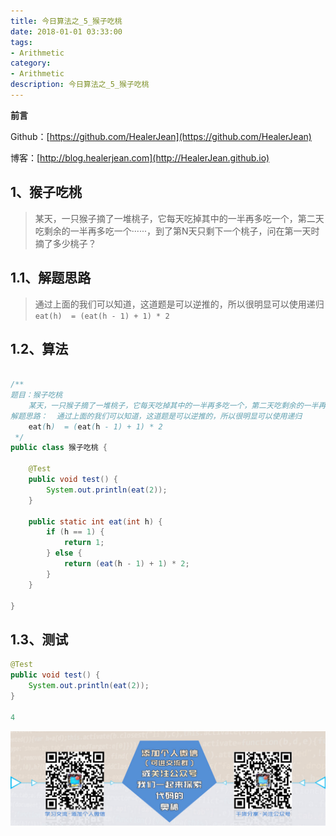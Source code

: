 ```yaml
---
title: 今日算法之_5_猴子吃桃
date: 2018-01-01 03:33:00
tags: 
- Arithmetic
category: 
- Arithmetic
description: 今日算法之_5_猴子吃桃
---
```


**前言**     

 Github：[https://github.com/HealerJean](https://github.com/HealerJean)         

 博客：[http://blog.healerjean.com](http://HealerJean.github.io)          




## 1、猴子吃桃

> 某天，一只猴子摘了一堆桃子，它每天吃掉其中的一半再多吃一个，第二天吃剩余的一半再多吃一个······，到了第N天只剩下一个桃子，问在第一天时摘了多少桃子？



## 1.1、解题思路  

> 通过上面的我们可以知道，这道题是可以逆推的，所以很明显可以使用递归     
> `eat(h)  = (eat(h - 1) + 1) * 2`



## 1.2、算法

```java

/**
题目：猴子吃桃
    某天，一只猴子摘了一堆桃子，它每天吃掉其中的一半再多吃一个，第二天吃剩余的一半再多吃一个······，到了第N天只剩下一个桃子，问在第一天时摘了多少桃子？
解题思路：  通过上面的我们可以知道，这道题是可以逆推的，所以很明显可以使用递归
    eat(h)  = (eat(h - 1) + 1) * 2
 */
public class 猴子吃桃 {

 	@Test
    public void test() {
        System.out.println(eat(2));
    }

    public static int eat(int h) {
        if (h == 1) {
            return 1;
        } else {
            return (eat(h - 1) + 1) * 2;
        }
    }

}

```



## 1.3、测试 


```java
@Test
public void test() {
    System.out.println(eat(2));
}

4
```



![ContactAuthor](https://raw.githubusercontent.com/HealerJean/HealerJean.github.io/master/assets/img/artical_bottom.jpg)




<!-- Gitalk 评论 start  -->

<link rel="stylesheet" href="https://unpkg.com/gitalk/dist/gitalk.css">
<script src="https://unpkg.com/gitalk@latest/dist/gitalk.min.js"></script> 
<div id="gitalk-container"></div>    
 <script type="text/javascript">
    var gitalk = new Gitalk({
		clientID: `1d164cd85549874d0e3a`,
		clientSecret: `527c3d223d1e6608953e835b547061037d140355`,
		repo: `HealerJean.github.io`,
		owner: 'HealerJean',
		admin: ['HealerJean'],
		id: 'txbm5YPkf8sZXuQR',
    });
    gitalk.render('gitalk-container');
</script> 

<!-- Gitalk end -->

